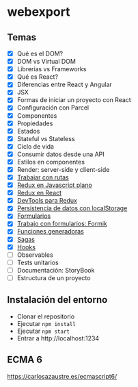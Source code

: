 # webexport

## Temas
- [x] Qué es el DOM?
- [x] DOM vs Virtual DOM
- [x] Librerias vs Frameworks
- [x] Qué es React?
- [x] Diferencias entre React y Angular
- [x] JSX
- [x] Formas de iniciar un proyecto con React
- [x] Configuración con Parcel
- [x] Componentes
- [x] Propiedades
- [x] Estados
- [x] Stateful vs Stateless
- [x] Ciclo de vida
- [x] Consumir datos desde una API
- [x] Estilos en componentes
- [x] Render: server-side y client-side
- [x] [Trabajar con rutas](https://github.com/matias89/webexport/commit/9f87a85d0f4c53b1b20ce10a950bde0e7930dd25)
- [x] [Redux en Javascript plano](https://github.com/matias89/webexport/blob/master/testRedux.html)
- [x] [Redux en React](https://github.com/matias89/webexport/commit/1097536575395cb19f6614528fdde9d70566af4c)
- [x] [DevTools para Redux](https://github.com/matias89/webexport/commit/4df0b71631ae5909d5652cdff870d92d0ea286c9)
- [x] [Persistencia de datos con localStorage](https://github.com/matias89/webexport/commit/635671f36d973152988444298a8ecde8395d348b)
- [x] [Formularios](https://github.com/matias89/webexport/commit/5cc91ce9bc783090274f70f59be0471137ee9c72)
- [x] [Trabajo con formularios: Formik](https://github.com/matias89/webexport/commit/a1102ba70a85301d05f025bcf4adbc3dfdc4e920)
- [x] [Funciones generadoras](https://github.com/matias89/webexport/blob/master/generators.html)
- [x] [Sagas](https://github.com/matias89/webexport/commit/4df0b71631ae5909d5652cdff870d92d0ea286c9)
- [x] [Hooks](https://github.com/matias89/webexport/commit/3baa5fe8a5542bb5c4ab0d497cabf62d3d318ba1)
- [ ] Observables
- [ ] Tests unitarios
- [ ] Documentación: StoryBook
- [ ] Estructura de un proyecto

## Instalación del entorno
* Clonar el repositorio
* Ejecutar `npm install`
* Ejecutar `npm start`
* Entrar a http://localhost:1234

## ECMA 6
https://carlosazaustre.es/ecmascript6/
